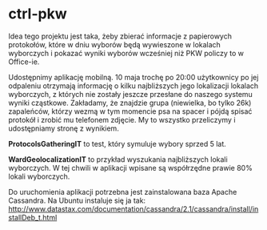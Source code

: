 ctrl-pkw
========

Idea tego projektu jest taka, żeby zbierać informacje z papierowych protokołów,
które w dniu wyborów będą wywieszone w lokalach wyborczych i pokazać wyniki wyborów
wcześniej niż PKW policzy to w Office-ie. 

Udostępnimy aplikację mobilną. 10 maja trochę po 20:00 użytkownicy po jej odpaleniu
otrzymają informację o kilku najbliższych jego lokalizacji lokalach wyborczych, 
z których nie zostały jeszcze przesłane do naszego systemu wyniki cząstkowe.
Zakładamy, że znajdzie grupa (niewielka, bo tylko 26k) zapaleńców, którzy wezmą 
w tym momencie psa na spacer i pójdą spisać protokół i zrobić mu telefonem zdjęcie.
My to wszystko przeliczymy i udostępniamy stronę z wynikiem.

**ProtocolsGatheringIT** to test, który symuluje wybory sprzed 5 lat.

**WardGeolocalizationIT** to przykład wyszukania najbliższych lokali wyborczych.
W tej chwili w aplikacji wpisane są współrzędne prawie 80% lokali wyborczych.

Do uruchomienia aplikacji potrzebna jest zainstalowana baza Apache Cassandra.
Na Ubuntu instaluje się ja tak:
http://www.datastax.com/documentation/cassandra/2.1/cassandra/install/installDeb_t.html
